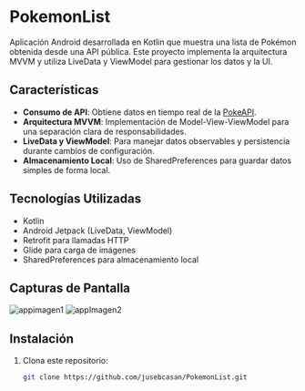 # PokemonList

Aplicación Android desarrollada en Kotlin que muestra una lista de Pokémon obtenida desde una API pública. Este proyecto implementa la arquitectura MVVM y utiliza LiveData y ViewModel para gestionar los datos y la UI.

## Características

- **Consumo de API**: Obtiene datos en tiempo real de la [PokeAPI](https://pokeapi.co/).
- **Arquitectura MVVM**: Implementación de Model-View-ViewModel para una separación clara de responsabilidades.
- **LiveData y ViewModel**: Para manejar datos observables y persistencia durante cambios de configuración.
- **Almacenamiento Local**: Uso de SharedPreferences para guardar datos simples de forma local.

## Tecnologías Utilizadas

- Kotlin
- Android Jetpack (LiveData, ViewModel)
- Retrofit para llamadas HTTP
- Glide para carga de imágenes
- SharedPreferences para almacenamiento local

## Capturas de Pantalla

![appimagen1](https://github.com/user-attachments/assets/8621cfce-ff94-4c5a-8967-188d165f1a20)
![appImagen2](https://github.com/user-attachments/assets/6e44c260-e192-43ac-bb7e-b539036049f9)


## Instalación

1. Clona este repositorio:
   ```bash
   git clone https://github.com/jusebcasan/PokemonList.git
